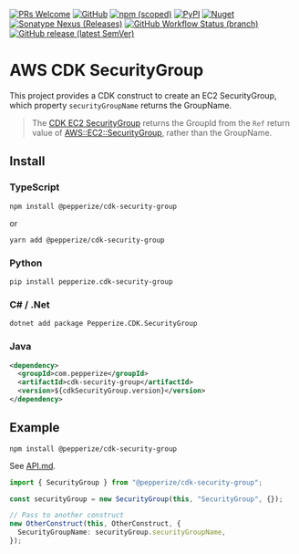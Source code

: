 [![PRs Welcome](https://img.shields.io/badge/PRs-welcome-brightgreen.svg?style=flat-square)](https://makeapullrequest.com)
[![GitHub](https://img.shields.io/github/license/pepperize/cdk-security-group?style=flat-square)](https://github.com/pepperize/cdk-security-group/blob/main/LICENSE)
[![npm (scoped)](https://img.shields.io/npm/v/@pepperize/cdk-security-group?style=flat-square)](https://www.npmjs.com/package/@pepperize/cdk-security-group)
[![PyPI](https://img.shields.io/pypi/v/pepperize.cdk-security-group?style=flat-square)](https://pypi.org/project/pepperize.cdk-security-group/)
[![Nuget](https://img.shields.io/nuget/v/Pepperize.CDK.SecurityGroup?style=flat-square)](https://www.nuget.org/packages/Pepperize.CDK.SecurityGroup/)
[![Sonatype Nexus (Releases)](https://img.shields.io/nexus/r/com.pepperize/cdk-security-group?server=https%3A%2F%2Fs01.oss.sonatype.org%2F&style=flat-square)](https://s01.oss.sonatype.org/content/repositories/releases/com/pepperize/cdk-security-group/)
[![GitHub Workflow Status (branch)](https://img.shields.io/github/actions/workflow/status/pepperize/cdk-security-group/release.yml?branch=main&label=release&style=flat-square)](https://github.com/pepperize/cdk-security-group/actions/workflows/release.yml)
[![GitHub release (latest SemVer)](https://img.shields.io/github/v/release/pepperize/cdk-security-group?sort=semver&style=flat-square)](https://github.com/pepperize/cdk-security-group/releases)

# AWS CDK SecurityGroup

This project provides a CDK construct to create an EC2 SecurityGroup, which property `securityGroupName` returns the
GroupName.

> The [CDK EC2 SecurityGroup](https://docs.aws.amazon.com/cdk/api/v1/docs/@aws-cdk_aws-ec2.SecurityGroup.html)
> returns the GroupId from the `Ref` return value of [AWS::EC2::SecurityGroup](https://docs.aws.amazon.com/de_de/AWSCloudFormation/latest/UserGuide/aws-properties-ec2-security-group.html),
> rather than the GroupName.

## Install

### TypeScript

```shell
npm install @pepperize/cdk-security-group
```

or

```shell
yarn add @pepperize/cdk-security-group
```

### Python

```shell
pip install pepperize.cdk-security-group
```

### C# / .Net

```
dotnet add package Pepperize.CDK.SecurityGroup
```

### Java

```xml
<dependency>
  <groupId>com.pepperize</groupId>
  <artifactId>cdk-security-group</artifactId>
  <version>${cdkSecurityGroup.version}</version>
</dependency>
```

## Example

```shell
npm install @pepperize/cdk-security-group
```

See [API.md](https://github.com/pepperize/cdk-security-group/blob/main/API.md).

```typescript
import { SecurityGroup } from "@pepperize/cdk-security-group";

const securityGroup = new SecurityGroup(this, "SecurityGroup", {});

// Pass to another construct
new OtherConstruct(this, OtherConstruct, {
  SecurityGroupName: securityGroup.securityGroupName,
});
```
